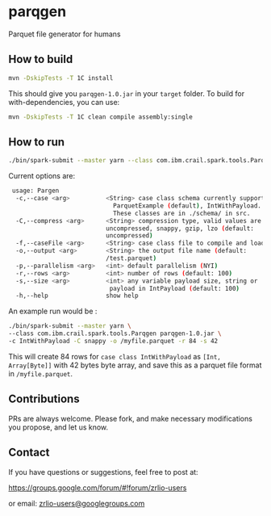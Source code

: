 # parqgen
Parquet file generator for humans

## How to build
```bash
mvn -DskipTests -T 1C install
```

This should give you `parqgen-1.0.jar` in your `target` folder.
To build for with-dependencies, you can use: 
```bash
mvn -DskipTests -T 1C clean compile assembly:single
```

## How to run
```bash
./bin/spark-submit --master yarn --class com.ibm.crail.spark.tools.Parqgen parqgen-1.0.jar [OPTIONS]
```

Current options are: 
```bash
 usage: Pargen
  -c,--case <arg>          <String> case class schema currently supported are: 
                             ParquetExample (default), IntWithPayload. 
                             These classes are in ./schema/ in src.
  -C,--compress <arg>      <String> compression type, valid values are:
                           uncompressed, snappy, gzip, lzo (default:
                           uncompressed)
  -f,--caseFile <arg>      <String> case class file to compile and load (NYI)  
  -o,--output <arg>        <String> the output file name (default:
                           /test.parquet)
  -p,--parallelism <arg>   <int> default parallelism (NYI)
  -r,--rows <arg>          <int> number of rows (default: 100)  
  -s,--size <arg>          <int> any variable payload size, string or
                            payload in IntPayload (default: 100)  
  -h,--help                show help
```
An example run would be : 
```bash 
./bin/spark-submit --master yarn \
--class com.ibm.crail.spark.tools.Parqgen parqgen-1.0.jar \
-c IntWithPayload -C snappy -o /myfile.parquet -r 84 -s 42 
```
This will create 84 rows for `case class IntWithPayload` as `[Int, Array[Byte]]` with 42 bytes byte array, and save this as a parquet file format in `/myfile.parquet`.

## Contributions

PRs are always welcome. Please fork, and make necessary modifications 
you propose, and let us know. 

## Contact 

If you have questions or suggestions, feel free to post at:

https://groups.google.com/forum/#!forum/zrlio-users

or email: zrlio-users@googlegroups.com
